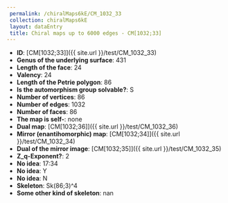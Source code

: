 ```yaml
--- 
 permalink: /chiralMaps6kE/CM_1032_33 
 collection: chiralMaps6kE
 layout: dataEntry
 title: Chiral maps up to 6000 edges - CM[1032;33]
---
```


- **ID**: [CM[1032;33]]({{ site.url }}/test/CM_1032_33)
- **Genus of the underlying surface**: 431
- **Length of the face**: 24
- **Valency**: 24
- **Length of the Petrie polygon**: 86
- **Is the automorphism group solvable?**: S
- **Number of vertices**: 86
- **Number of edges**: 1032
- **Number of faces**: 86
- **The map is self-**: none
- **Dual map**: [CM[1032;36]]({{ site.url }}/test/CM_1032_36)
- **Mirror (enantihomorphic) map**: [CM[1032;34]]({{ site.url }}/test/CM_1032_34)
- **Dual of the mirror image**: [CM[1032;35]]({{ site.url }}/test/CM_1032_35)
- **Z_q-Exponent?**: 2
- **No idea**:  17:34
- **No idea**: Y
- **No idea**: N
- **Skeleton**: Sk(86;3)^4
- **Some other kind of skeleton**: nan
